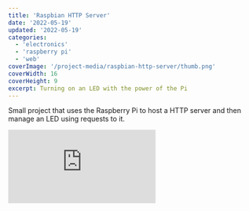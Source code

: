 ```yaml
---
title: 'Raspbian HTTP Server'
date: '2022-05-19'
updated: '2022-05-19'
categories:
  - 'electronics'
  - 'raspberry pi'
  - 'web'
coverImage: '/project-media/raspbian-http-server/thumb.png'
coverWidth: 16
coverHeight: 9
excerpt: Turning on an LED with the power of the Pi
---
```


Small project that uses the Raspberry Pi to host a HTTP server and then manage an LED using requests to it.

<iframe src="https://www.youtube.com/embed/rElxZl2ina0" title="YouTube video player" frameborder="0" allow="accelerometer; autoplay; clipboard-write; encrypted-media; gyroscope; picture-in-picture" allowfullscreen></iframe>
